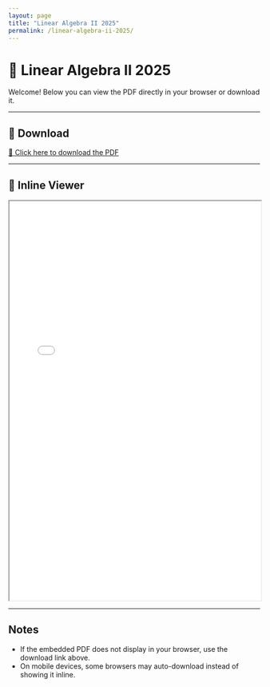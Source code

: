 ```yaml
---
layout: page
title: "Linear Algebra II 2025"
permalink: /linear-algebra-ii-2025/
---
```


# 📘 Linear Algebra II 2025

Welcome! Below you can view the PDF directly in your browser or download it.

---

## 🔗 Download
[📄 Click here to download the PDF](assets/pdf/Linear%20Algebra%20II%202025.pdf)

---

## 👀 Inline Viewer
<iframe src="assets/pdf/Linear%20Algebra%20II%202025.pdf" width="100%" height="800px"></iframe>

---

## Notes
- If the embedded PDF does not display in your browser, use the download link above.  
- On mobile devices, some browsers may auto-download instead of showing it inline.  
